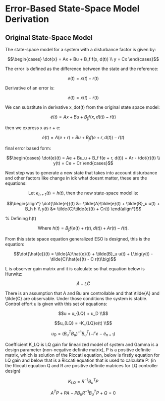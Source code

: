 # Error-Based State-Space Model Derivation

## Original State-Space Model

The state-space model for a system with a disturbance factor is given by:

```math
\begin{cases}
\dot{x} = Ax + Bu + B_f f(x, d(t)) \\
y = Cx
\end{cases}
```
The error is defined as the difference between the state and the reference:

```math
e(t) = x(t) - r(t)
```
Derivative of an error is:

```math
\dot{e}(t) = \dot{x}(t) - \dot{r}(t)
```
We can substitute in derivative x_dot(t) from the original state space model:
```math
\dot{e}(t) = Ax + Bu + B_f f(x, d(t)) - \dot{r}(t)
```
then we express x as r + e:
```math
\dot{e}(t) = A(e + r) + Bu + B_f f(e + r, d(t)) - \dot{r}(t)
```
final error based form:
```math
\begin{cases}
\dot{e}(t) = Ae + Bu_u + B_f f(e + r, d(t)) + Ar - \dot{r}(t) \\
y(t) = Ce + Cr
\end{cases}
```
Next step was to generate a new state that takes into account disturbance and other factors like change in idk what doesnt matter, these are the equations: 
```math
\text{Let } e_{n+1}(t) = h(t) \text{, then the new state-space model is:}
```
```math
\begin{align*}
\dot{\tilde{e}}(t) &= \tilde{A}\tilde{e}(t) + \tilde{B}_u u(t) + B_h h \\
y(t) &= \tilde{C}\tilde{e}(t) + Cr(t)
\end{align*}
```
% Defining h(t)
```math
\text{Where } h(t) = B_f f(e(t) + r(t), d(t)) + Ar(t) - \dot{r}(t) \text{.}
```
From this state space equation generalized ESO is designed, this is the equation: 
```math
\dot{\hat{e}}(t) = \tilde{A}\hat{e}(t) + \tilde{B}_u u(t) + L\big(y(t) - \tilde{C}\hat{e}(t) - C r(t)\big)
```
L is observer gain matrix and it is calculate so that equation below is Hurwitz:
```math
\tilde{A} - L \tilde{C}
```
There is an assumption that A and Bu are controllable and that \tilde{A} and \tilde{C} are observable. Under those conditions the system is stable. Control effort u is given with this set of equations:
```math
u = u_{LQ} + u_D \\
```
```math
u_{LQ} = -K_{LQ}e(t) \\
```
```math
u_D = (B_u^T B_u)^{-1} B_u^T (-\Gamma e - \hat{e}_{n+1})
```
Coefficient K_LQ is LQ gain for linearized model of system and Gamma is a design parameter (non-negative definite matrix), P is a positive definite matrix, which is solution of the Riccati equation, below is firstly equation for LQ gain and below that is a Riccati equation that is used to calculate P: (in the Riccati equation Q and R are positive definite matrices for LQ controller design)
```math
K_{LQ} = R^{-1} B_u^T P
```
```math
A^T P + P A - P B_{u} R^{-1} B_{u}^T P + Q = 0
```
